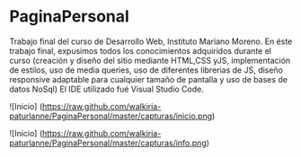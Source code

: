 # PaginaPersonal
Trabajo final del curso de Desarrollo Web, Instituto Mariano Moreno.
En éste trabajo final, expusimos todos los conocimientos adquiridos durante el curso (creación y diseño del sitio mediante HTML,CSS yJS,
implementación de estilos, uso de media queries, uso de diferentes librerias de JS, diseño responsive adaptable para cualquier tamaño de pantalla 
y uso de bases de datos NoSql)
El IDE utilizado fué Visual Studio Code.


![Inicio] (https://raw.github.com/walkiria-paturlanne/PaginaPersonal/master/capturas/inicio.png)

![Inicio] (https://raw.github.com/walkiria-paturlanne/PaginaPersonal/master/capturas/info.png)
